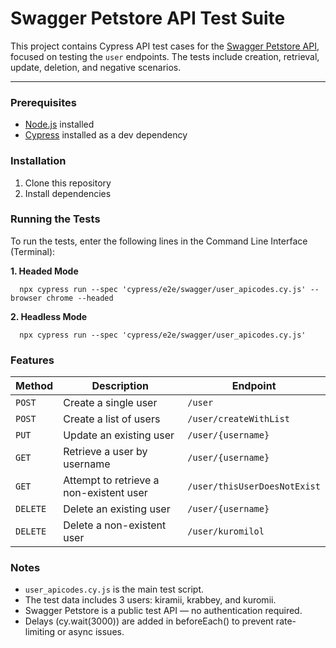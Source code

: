 # Swagger Petstore API Test Suite

This project contains Cypress API test cases for the [Swagger Petstore API](https://petstore.swagger.io/), focused on testing the `user` endpoints. The tests include creation, retrieval, update, deletion, and negative scenarios.

---

### Prerequisites

- [Node.js](https://nodejs.org/) installed
- [Cypress](https://www.cypress.io/) installed as a dev dependency

### Installation

1. Clone this repository
2. Install dependencies

### Running the Tests
To run the tests, enter the following lines in the Command Line Interface (Terminal):

**1. Headed Mode**
   
      npx cypress run --spec 'cypress/e2e/swagger/user_apicodes.cy.js' --browser chrome --headed

**2. Headless Mode**
   
      npx cypress run --spec 'cypress/e2e/swagger/user_apicodes.cy.js'

### Features

| Method   | Description                             | Endpoint                     |
| -------- | --------------------------------------- | ---------------------------- |
| `POST`   | Create a single user                    | `/user`                      |
| `POST`   | Create a list of users                  | `/user/createWithList`       |
| `PUT`    | Update an existing user                 | `/user/{username}`           |
| `GET`    | Retrieve a user by username             | `/user/{username}`           |
| `GET`    | Attempt to retrieve a non-existent user | `/user/thisUserDoesNotExist` |
| `DELETE` | Delete an existing user                 | `/user/{username}`           |
| `DELETE` | Delete a non-existent user              | `/user/kuromilol`            |

### Notes
- `user_apicodes.cy.js` is the main test script.
- The test data includes 3 users: kiramii, krabbey, and kuromii.
- Swagger Petstore is a public test API — no authentication required.
- Delays (cy.wait(3000)) are added in beforeEach() to prevent rate-limiting or async issues.

